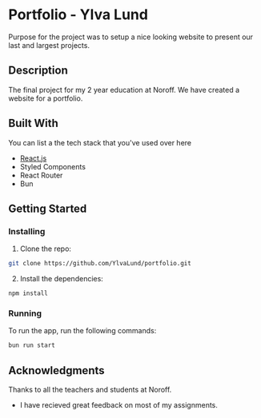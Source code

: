 # Portfolio - Ylva Lund

Purpose for the project was to setup a nice looking website to present our last and largest projects.

## Description

The final project for my 2 year education at Noroff.
We have created a website for a portfolio.

## Built With

You can list a the tech stack that you've used over here

- [React.js](https://reactjs.org/)
- Styled Components
- React Router
- Bun

## Getting Started

### Installing

1. Clone the repo:

```bash
git clone https://github.com/YlvaLund/portfolio.git
```

2. Install the dependencies:

```
npm install
```

### Running

To run the app, run the following commands:

```bash
bun run start
```

## Acknowledgments

Thanks to all the teachers and students at Noroff.

- I have recieved great feedback on most of my assignments.

